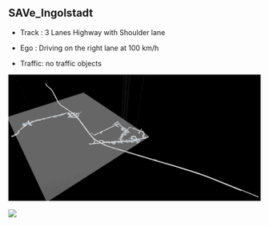 ## SAVe_Ingolstadt 

- Track : 3 Lanes Highway with Shoulder lane

- Ego : Driving on the right lane at 100 km/h

- Traffic: no traffic objects


![](https://raw.githubusercontent.com/PerpetuumProgress/OVAL-Assets/main/datasets/SAVe_Prio3/Track_Overview.PNG)

![](https://raw.githubusercontent.com/PerpetuumProgress/OVAL-Assets/main/datasets/SAVe_Prio3/2019-08-30_SAVe_Ingolstadt_Prio3_offset.gif)
